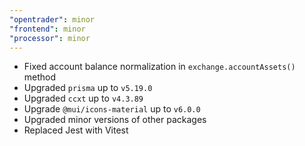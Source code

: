 ```yaml
---
"opentrader": minor
"frontend": minor
"processor": minor
---
```


- Fixed account balance normalization in `exchange.accountAssets()` method
- Upgraded `prisma` up to `v5.19.0`
- Upgraded `ccxt` up to `v4.3.89`
- Upgrade `@mui/icons-material` up to `v6.0.0`
- Upgraded minor versions of other packages
- Replaced Jest with Vitest
